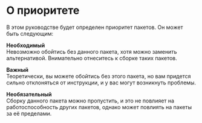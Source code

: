 # О приоритете

В этом руководстве будет определен приоритет пакетов.
Он может быть следующим:

<span>**Необходимый**</span>
<br/>
Невозможно обойтись без данного пакета, хотя можно заменить альтернативой. Внимательно отнеситесь к сборке таких пакетов.

<span>**Важный**</span>
<br/>
Теоретически, вы можете обойтись без этого пакета, но вам придется сильно отклоняться от инструкции, и у вас могут возникнуть проблемы.

<span>**Необязательный**</span>
<br/>
Сборку данного пакета можно пропустить, и это не повлияет на работоспособность других пакетов, однако может повлиять на пакеты за её пределами.
